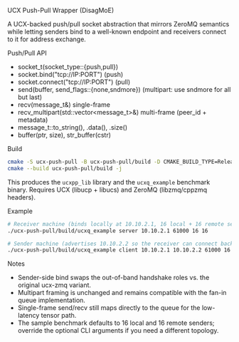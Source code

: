 UCX Push-Pull Wrapper (DisagMoE)

A UCX-backed push/pull socket abstraction that mirrors ZeroMQ semantics while letting senders bind to a well-known endpoint and receivers connect to it for address exchange.

Push/Pull API

- socket_t(socket_type::{push,pull})
- socket.bind("tcp://IP:PORT") (push)
- socket.connect("tcp://IP:PORT") (pull)
- send(buffer, send_flags::{none,sndmore}) (multipart: use sndmore for all but last)
- recv(message_t&) single-frame
- recv_multipart(std::vector<message_t>&) multi-frame (peer_id + metadata)
- message_t::to_string(), .data(), .size()
- buffer(ptr, size), str_buffer(cstr)

Build

```bash
cmake -S ucx-push-pull -B ucx-push-pull/build -D CMAKE_BUILD_TYPE=Release
cmake --build ucx-push-pull/build -j
```

This produces the `ucxpp_lib` library and the `ucxq_example` benchmark binary. Requires UCX (libucp + libucs) and ZeroMQ (libzmq/cppzmq headers).

Example

```bash
# Receiver machine (binds locally at 10.10.2.1, 16 local + 16 remote senders)
./ucx-push-pull/build/ucxq_example server 10.10.2.1 61000 16 16

# Sender machine (advertises 10.10.2.2 so the receiver can connect back)
./ucx-push-pull/build/ucxq_example client 10.10.2.1 10.10.2.2 61000 16
```

Notes

- Sender-side bind swaps the out-of-band handshake roles vs. the original ucx-zmq variant.
- Multipart framing is unchanged and remains compatible with the fan-in queue implementation.
- Single-frame send/recv still maps directly to the queue for the low-latency tensor path.
- The sample benchmark defaults to 16 local and 16 remote senders; override the optional CLI arguments if you need a different topology.
